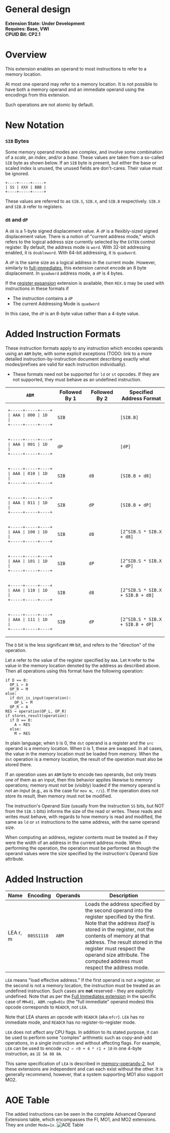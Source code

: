 # General design

**Extension State: Under Development**  
**Requires: Base, VWI**  
**CPUID Bit: CP2.1**

# Overview

This extension enables an operand to most instructions to refer to a memory location.

At most one operand may refer to a memory location. It is not possible to have both a memory
operand and an immediate operand using the encodings from this extension.

Such operations are not atomic by default.

# New Notation

### `SIB` Bytes

Some memory operand modes are complex, and involve some combination of a _scale_, an _index_, and/or a _base_.
These values are taken from a so-called `SIB` byte as shown below. If an `SIB` byte is present,
but either the base or scaled index is unused, the unused fields are don't-cares. Their value
must be ignored.

```
+----+-----+-----+
| SS | XXX | BBB |
+----+-----+-----+
```

These values are referred to as `SIB.S`, `SIB.X`, and `SIB.B` respectively. `SIB.X` and `SIB.B` refer to registers.

### `d8` and `dP`

A `d8` is a 1-byte signed displacement value. A `dP` is a flexibly-sized signed displacement value.
There is a notion of "current address mode," which refers to the logical address size currently selected by
the `EXTEN` control register. By default, the address mode is `word`. With 32-bit addressing enabled,
it is `doubleword`. With 64-bit addressing, it is `quadword`.

A `dP` is the same size as a logical address in the current mode. However, similarly to [full-immediates](../full-immediates/README.md),
this extension cannot encode an 8 byte displacement. In `quadword` address mode, a `dP` is 4 bytes.

If the [register expansion](../expanded-registers/README.md) extension is available, then `REX.Q` may be used with instructions in these formats if
  - The instruction contains a `dP`
  - The current Addressing Mode is `quadword`

In this case, the `dP` is an 8-byte value rather than a 4-byte value.

# Added Instruction Formats

These instruction formats apply to any instruction which encodes operands using an `ABM` byte, with
some explicit exceptions (TODO: link to a more detailed instruction-by-instruction document describing
exactly what modes/prefixes are valid for each instruction individually).
  * These formats need not be supported for `ld` or `st` opcodes. If they are not supported, they must
    behave as an undefined instruction.

| `ABM` | Followed By 1 | Followed By 2 | Specified Address Format |
|-------|---------------|---------------|-----------|
|<pre>+-----+-----+----+<br>\| AAA \| 000 \| 1D \|<br>+-----+-----+----+</pre> | `SIB` | | `[SIB.B]`
|<pre>+-----+-----+----+<br>\| AAA \| 001 \| 1D \|<br>+-----+-----+----+</pre> | `dP` | | `[dP]`
|<pre>+-----+-----+----+<br>\| AAA \| 010 \| 1D \|<br>+-----+-----+----+</pre> | `SIB` | `d8` | `[SIB.B + d8]`
|<pre>+-----+-----+----+<br>\| AAA \| 011 \| 1D \|<br>+-----+-----+----+</pre> | `SIB` | `dP` | `[SIB.B + dP]`
|<pre>+-----+-----+----+<br>\| AAA \| 100 \| 1D \|<br>+-----+-----+----+</pre> | `SIB` | `d8` | `[2^SIB.S * SIB.X + d8]`
|<pre>+-----+-----+----+<br>\| AAA \| 101 \| 1D \|<br>+-----+-----+----+</pre> | `SIB` | `dP` | `[2^SIB.S * SIB.X + dP]`
|<pre>+-----+-----+----+<br>\| AAA \| 110 \| 1D \|<br>+-----+-----+----+</pre> | `SIB` | `d8` | `[2^SIB.S * SIB.X + SIB.B + d8]`
|<pre>+-----+-----+----+<br>\| AAA \| 111 \| 1D \|<br>+-----+-----+----+</pre> | `SIB` | `dP` | `[2^SIB.S * SIB.X + SIB.B + dP]`

The `D` bit is the less significant `MM` bit, and refers to the "direction" of the operation.

Let `A` refer to the value of the register specified by `AAA`. Let `M` refer to the value in the memory
location denoted by the address as described above. Then all operations using this format have the following operation:
```
if D == 0:
  OP_L ← A
  OP_R ← M
else:
  if dst_is_input(operation):
    OP_L ← M
  OP_R ← A
RES ← operation(OP_L, OP_R)
if stores_result(operation):
  if D == 0:
    A ← RES
  else:
    M ← RES
```
In plain language; when `D` is 0, the `dst` operand is a register and the `src` operand is a memory location.
When `D` is 1, these are swapped. In all cases, the value in the memory location must be loaded from memory.
When the `dst` operation is a memory location, the result of the operation must also be stored there.

If an operation uses an `ABM` byte to encode two operands, but only treats one of them as an input, then this
behavior applies likewise to memory operations; memory must not be (visibly) loaded if the memory operand is not an input
(e.g., as is the case for `mov m, r/i`). If the operation does not store its result, then memory must not be modified.

The instruction's Operand Size (usually from the instruction `SS` bits, but NOT from the `SIB.S` bits) informs the size of the read or writes. These reads
and writes must behave, with regards to how memory is read and modified, the same as `ld` or `st` instructions
to the same address, with the same operand size.

When computing an address, register contents must be treated as if they were the width of an
address in the current address mode. When performing the operation, the operation must be performed
as though the operand values were the size specified by the instruction's Operand Size attribute.

# Added Instruction

| Name | Encoding | Operands | Description |
|------|----------|----------|-------------|
| LEA r, m | `00SS1110` | `ABM` | Loads the address specified by the second operand into the register specified by the first. Note that the address _itself_ is stored in the register, not the contents of memory at that address. The result stored in the register must respect the operand size attribute. The computed address must respect the address mode.

`LEA` means "load effective address." If the first operand is not a register, or the second is not a memory location, the instruction must be treated as an
undefined instruction. Such cases are **not** reserved - they are explicitly undefined. Note that as per the
[Full Immediates extension](../full-immediates/README.md) in the specific case of `MM=01, ABM.regB=01x`
(the "full immediate" operand modes) this opcode corresponds to `READCR`, not `LEA`.

Note that LEA shares an opcode with `READCR` (aka `mfcr`). `LEA` has no immediate mode, and `READCR` has
no register-to-register mode.

`LEA` does not affect any CPU flags. In addition to its stated purpose, it can be used to perform some "complex" arithmetic such as
copy-and-add operations, in a single instruction and without affecting flags. For example, `LEA` can be used to
encode `rx2 ← r0 + 4 * r1 + 10` in one 4-byte instruction, as `1E 5A 88 0A`.

This same specification of `LEA` is described in [memory-operands-2](../memory-operands-2/README.md), but these extensions
are independent and can each exist without the other. It is generally recommend, however, that a system supporting
MO1 also support MO2.

# AOE Table

The added instructions can be seen in the complete Advanced Operand Extensions table, which encompasses the FI, MO1, and MO2 extensions. They are under `Mode=1x`.
![AOE Table](../etca_aoe_table.png)
